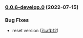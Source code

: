### [0.0.6-develop.0](https://github.com/Structed/godot-playfab/compare/v0.0.4...0.0.6-develop.0) (2022-07-15)


### Bug Fixes

* reset version ([7cafbf2](https://github.com/Structed/godot-playfab/commit/7cafbf250e4cee4930c04566e92a430c47231c42))




